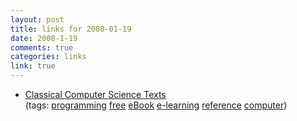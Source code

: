 ```yaml
--- 
layout: post
title: links for 2008-01-19
date: 2008-1-19
comments: true
categories: links
link: true
---
```

<ul class="delicious">
	<li>
		<div class="delicious-link"><a href="http://e7l3.org/classics.html">Classical Computer Science Texts</a></div>
		<div class="delicious-tags">(tags: <a href="http://del.icio.us/zanshin/programming">programming</a> <a href="http://del.icio.us/zanshin/free">free</a> <a href="http://del.icio.us/zanshin/eBook">eBook</a> <a href="http://del.icio.us/zanshin/e-learning">e-learning</a> <a href="http://del.icio.us/zanshin/reference">reference</a> <a href="http://del.icio.us/zanshin/computer">computer</a>)</div>
	</li>
</ul>
